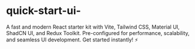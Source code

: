 # quick-start-ui-
A fast and modern React starter kit with Vite, Tailwind CSS, Material UI, ShadCN UI, and Redux Toolkit. Pre-configured for performance, scalability, and seamless UI development. Get started instantly! ⚡
